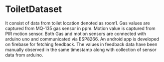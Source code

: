 # ToiletDataset
It consist of data from  toilet location denoted as room1. 
Gas values are captured from MQ-135 gas sensor in ppm.
Motion value is captured from PIR motion sensor. 
Both Gas and motion sensors are connected with arduino uno and communicated via ESP8266. 
An android app is developed on firebase for fetching feedback. The values in feedback data have been manually observed in the same timestamp along with collection of sensor data from arduino.
